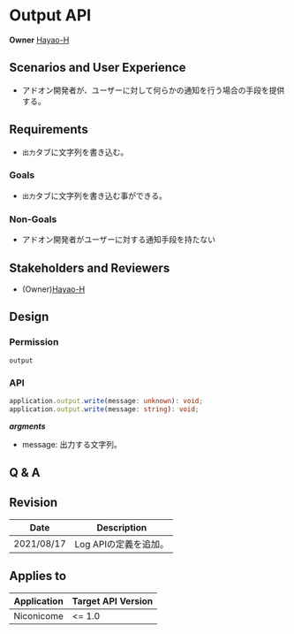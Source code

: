 # Output API

**Owner** [Hayao-H](https://github.com/Hayao-H)

## Scenarios and User Experience
- アドオン開発者が、ユーザーに対して何らかの通知を行う場合の手段を提供する。

## Requirements
- ```出力```タブに文字列を書き込む。

### Goals
- ```出力```タブに文字列を書き込む事ができる。

### Non-Goals
- アドオン開発者がユーザーに対する通知手段を持たない

## Stakeholders and Reviewers
- (Owner)[Hayao-H](https://github.com/Hayao-H)


## Design

### Permission
```output```

### API
```TypeScript
application.output.write(message: unknown): void;
application.output.write(message: string): void;
```
***argments***
- message: 出力する文字列。
## Q & A

## Revision
Date | Description
:---:| :---:
2021/08/17 | Log APIの定義を追加。

## Applies to
Application | Target API Version
:--: | --
Niconicome | <= 1.0